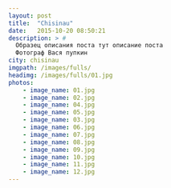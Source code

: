 ```yaml
---
layout: post
title:  "Chisinau"
date:   2015-10-20 08:50:21
description: > #
  Образец описания поста тут описание поста
  Фотограф Вася пупкин
city: chisinau
imgpath: /images/fulls/
headimg: /images/fulls/01.jpg
photos:
    - image_name: 01.jpg
    - image_name: 02.jpg
    - image_name: 04.jpg
    - image_name: 05.jpg
    - image_name: 03.jpg
    - image_name: 06.jpg
    - image_name: 07.jpg
    - image_name: 08.jpg
    - image_name: 09.jpg
    - image_name: 10.jpg
    - image_name: 11.jpg
    - image_name: 12.jpg
---
```

